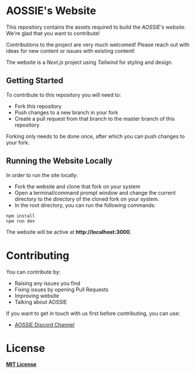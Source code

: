 # AOSSIE's Website

This repository contains the assets required to build the *AOSSIE's website*. We're glad that you want to contribute!

Contributions to the project are very much welcomed! Please reach out with ideas for new content or issues with existing content!

The website is a *Next.js* project using *Tailwind* for styling and design.

## Getting Started

To contribute to this repository you will need to:

* Fork this repository
* Push changes to a new branch in your fork
* Create a pull request from that branch to the master branch of this repository

Forking only needs to be done once, after which you can push changes to your fork.

## Running the Website Locally

In order to run the site locally:

* Fork the website and clone that fork on your system
* Open a terminal/command prompt window and change the current directory to the directory of the cloned fork on your system.
* In the root directory, you can run the following commands:

```
npm install
npm run dev
```

The website will be active at **http://localhost:3000**.


# **Contributing**

You can contribute by:

* Raising any issues you find
* Fixing issues by opening Pull Requests
* Improving website
* Talking about AOSSIE


If you want to get in touch with us first before contributing, you can use:

* [AOSSIE Discord Channel](https://discord.com/invite/6mFZ2S846n)


# **License**

[**MIT License**](https://choosealicense.com/licenses/mit/)

